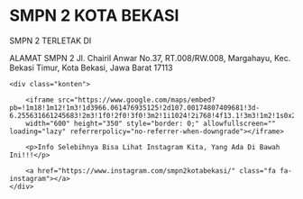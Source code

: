 <html lang="en">
<head>
    <meta charset="UTF-8">
    <meta name="viewport" content="width=device-width, initial-scale=1.0">
    <link rel="stylesheet" href="SMPN.css">
    <link rel="stylesheet" href="https://cdnjs.cloudflare.com/ajax/libs/font-awesome/4.7.0/css/font-awesome.min.css">
    <title>SMPN 2 KOTA BEKASI</title>


   
</head>
<body>
    
  <div class="content">
    <h1>SMPN 2 KOTA BEKASI</h1>
    <p>SMPN 2 TERLETAK DI</p>
    <p>ALAMAT SMPN 2 Jl. Chairil Anwar No.37, RT.008/RW.008, Margahayu, Kec. Bekasi Timur, Kota Bekasi, Jawa Barat 17113</p>
    
    <div class="konten">
        
        <iframe src="https://www.google.com/maps/embed?pb=!1m18!1m12!1m3!1d3966.061476935125!2d107.00174807409681!3d-6.255631661245683!2m3!1f0!2f0!3f0!3m2!1i1024!2i768!4f13.1!3m3!1m2!1s0x2e698c2ac02f8aad%3A0xb75e0f245169ebbd!2sSMP%20Negeri%202%20Kota%20Bekasi!5e0!3m2!1sid!2sid!4v1727352167511!5m2!1sid!2sid"
        width="600" height="350" style="border: 0;" allowfullscreen="" loading="lazy" referrerpolicy="no-referrer-when-downgrade"></iframe>  
         
        <p>Info Selebihnya Bisa Lihat Instagram Kita, Yang Ada Di Bawah Ini!!!</p>    
         
        <a href="https://www.instagram.com/smpn2kotabekasi/" class="fa fa-instagram"></a>
    </div>
</div>

</body>
</html>
